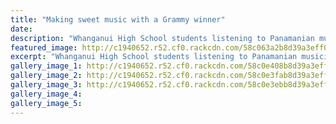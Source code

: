 ```yaml
---
title: "Making sweet music with a Grammy winner"
date: 
description: "Whanganui High School students listening to Panamanian musician Romulo Castro..."
featured_image: http://c1940652.r52.cf0.rackcdn.com/58c063a2b8d39a3eff0040a8/Romulo-castro-visits-WHS-chron-27-feb-2017.jpg
excerpt: "Whanganui High School students listening to Panamanian musician Romulo Castro."
gallery_image_1: http://c1940652.r52.cf0.rackcdn.com/58c0e408b8d39a3eff004102/Romulo-Castro-high-school-pic.jpg
gallery_image_2: http://c1940652.r52.cf0.rackcdn.com/58c0e3fab8d39a3eff004100/Romulo-Castro-poster.jpg
gallery_image_3: http://c1940652.r52.cf0.rackcdn.com/58c0e3ebb8d39a3eff0040fe/Romulo-castro-visits-WHS-chron-27-feb-2017.jpg
gallery_image_4: 
gallery_image_5: 
---
```

